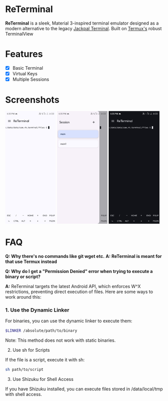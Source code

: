 # ReTerminal
**ReTerminal** is a sleek, Material 3-inspired terminal emulator designed as a modern alternative to the legacy [Jackpal Terminal](https://github.com/jackpal/Android-Terminal-Emulator). Built on [Termux's](https://github.com/termux/termux-app) robust TerminalView

# Features
- [x] Basic Terminal
- [x] Virtual Keys
- [x] Multiple Sessions

# Screenshots
<div>
  <img src="/fastlane/metadata/android/en-US/images/phoneScreenshots/01.jpg" width="32%" />
  <img src="/fastlane/metadata/android/en-US/images/phoneScreenshots/02.jpg" width="32%" />
  <img src="/fastlane/metadata/android/en-US/images/phoneScreenshots/03.jpg" width="32%" />
</div>


# FAQ

**Q: Why there's no commands like git wget etc.**
**A: ReTerminal is meant for that use Termux instead**


**Q: Why do I get a "Permission Denied" error when trying to execute a binary or script?**  

**A:** ReTerminal targets the latest Android API, which enforces W^X restrictions, preventing direct execution of files. Here are some ways to work around this:

### 1. Use the Dynamic Linker  
For binaries, you can use the dynamic linker to execute them:

```bash
$LINKER /absolute/path/to/binary
```

Note: This method does not work with static binaries.

2. Use sh for Scripts

If the file is a script, execute it with sh:

```bash
sh path/to/script
```

3. Use Shizuku for Shell Access

If you have Shizuku installed, you can execute files stored in /data/local/tmp with shell access.

